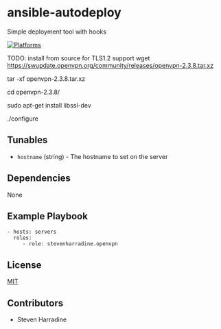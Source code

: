 # ansible-autodeploy

Simple deployment tool with hooks 

[![Platforms](http://img.shields.io/badge/platforms-ubuntu-lightgrey.svg?style=flat)](#)

TODO: install from source for TLS1.2 support
wget https://swupdate.openvpn.org/community/releases/openvpn-2.3.8.tar.xz

tar -xf openvpn-2.3.8.tar.xz

cd openvpn-2.3.8/

sudo apt-get install libssl-dev

./configure

Tunables
--------
* `hostname` (string) - The hostname to set on the server

Dependencies
------------
None

Example Playbook
----------------
    - hosts: servers
      roles:
         - role: stevenharradine.openvpn

License
-------
[MIT](https://tldrlegal.com/license/mit-license)

Contributors
------------
* Steven Harradine

